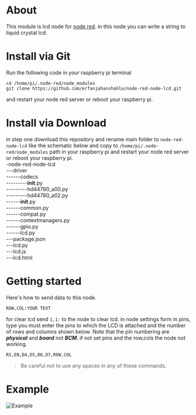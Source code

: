 # About
This module is lcd node for [node red](https://nodered.org/). in this node you can write a string to liquid crystal lcd.
# Install via Git
Run the following code in your raspberry pi terminal
```
cd /home/pi/.node-red/node_modules
git clone https://github.com/erfanjahanshahlo/node-red-node-lcd.git
```
and restart your node red server or reboot your raspberry pi.
# Install via Download
in step one download this repository and rename main folder to ```node-red-node-lcd``` like the schematic below and copy to ```/home/pi/.node-red/node_modules``` path in your raspberry pi and restart your node red server or reboot your raspberry pi.
<br/>
-node-red-node-lcd<br/>
---driver<br/>
------codecs<br/>
---------__init__.py<br/>
---------hd44780_a00.py<br/>
---------hd44780_a02.py<br/>
------__init__.py<br/>
------common.py<br/>
------compat.py<br/>
------contextmanagers.py<br/>
------gpio.py<br/>
------lcd.py<br/>
---package.json<br/>
---lcd.py<br/>
---lcd.js<br/>
---lcd.html<br/>
# Getting started
Here's how to send data to this node.
```
ROW,COL:YOUR TEXT
```
for clear lcd send ```1,1:``` to the node to clear lcd.
in node settings form in pins, type you must enter the pins to which the LCD is attached and the number of rows and columns shown below. Note that the pin numbering are ***physical*** and ***board*** not ***BCM***. if not set pins and the row,cols the node not working.
```
RS,EN,D4,D5,D6,D7,ROW,COL
```
> Be careful not to use any spaces in any of these commands.
# Example
![Example](http://s6.picofile.com/file/8383964726/example_node.png)
